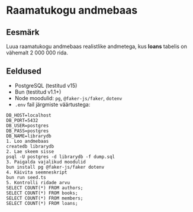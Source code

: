 # Raamatukogu andmebaas

## Eesmärk
Luua raamatukogu andmebaas realistlike andmetega, kus **loans** tabelis on vähemalt 2 000 000 rida.

## Eeldused
- PostgreSQL (testitud v15)
- Bun (testitud v1.1+)
- Node moodulid: `pg`, `@faker-js/faker`, `dotenv`
- `.env` fail järgmiste väärtustega:
```env
DB_HOST=localhost
DB_PORT=5432
DB_USER=postgres
DB_PASS=postgres
DB_NAME=librarydb
1. Loo andmebaas
createdb librarydb
2. Lae skeem sisse
psql -U postgres -d librarydb -f dump.sql
3. Paigalda vajalikud moodulid
bun install pg @faker-js/faker dotenv
4. Käivita seemneskript
bun run seed.ts
5. Kontrolli ridade arvu
SELECT COUNT(*) FROM authors;
SELECT COUNT(*) FROM books;
SELECT COUNT(*) FROM members;
SELECT COUNT(*) FROM loans;
